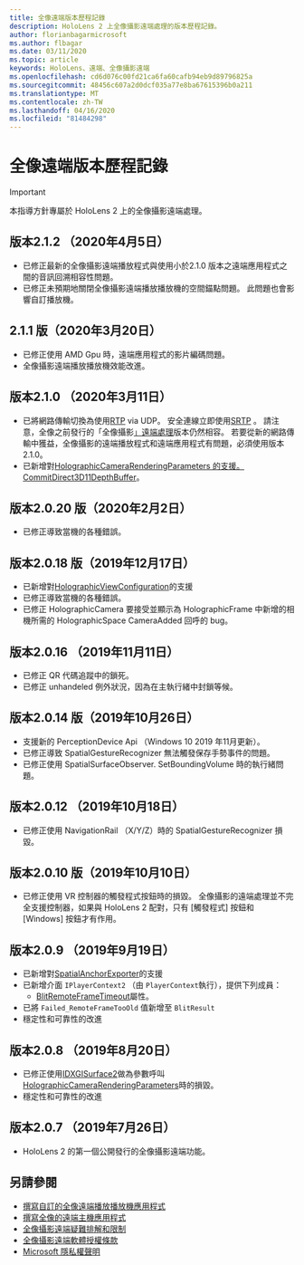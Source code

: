 ```yaml
---
title: 全像遠端版本歷程記錄
description: HoloLens 2 上全像攝影遠端處理的版本歷程記錄。
author: florianbagarmicrosoft
ms.author: flbagar
ms.date: 03/11/2020
ms.topic: article
keywords: HoloLens、遠端、全像攝影遠端
ms.openlocfilehash: cd6d076c00fd21ca6fa60cafb94eb9d89796825a
ms.sourcegitcommit: 48456c607a2d0dcf035a77e8ba67615396b0a211
ms.translationtype: MT
ms.contentlocale: zh-TW
ms.lasthandoff: 04/16/2020
ms.locfileid: "81484298"
---
```

# <a name="holographic-remoting-version-history"></a>全像遠端版本歷程記錄

> [!IMPORTANT]
> 本指導方針專屬於 HoloLens 2 上的全像攝影遠端處理。

## <a name="version-212-april-5-2020"></a>版本2.1.2 （2020年4月5日）<a name="v2.1.2"></a>
* 已修正最新的全像攝影遠端播放程式與使用小於2.1.0 版本之遠端應用程式之間的音訊回溯相容性問題。
* 已修正未預期地關閉全像攝影遠端播放播放機的空間錨點問題。 此問題也會影響自訂播放機。

## <a name="version-211-march-20-2020"></a>2\.1.1 版（2020年3月20日）<a name="v2.1.1"></a>
* 已修正使用 AMD Gpu 時，遠端應用程式的影片編碼問題。
* 全像攝影遠端播放播放機效能改進。

## <a name="version-210-march-11-2020"></a>版本2.1.0 （2020年3月11日）<a name="v2.1.0"></a>
* 已將網路傳輸切換為使用[RTP](https://en.wikipedia.org/wiki/Real-time_Transport_Protocol) via UDP。 安全連線立即使用[SRTP](https://en.wikipedia.org/wiki/Secure_Real-time_Transport_Protocol) 。 請注意，全像之前發行的「全像攝影[」遠端處理](holographic-remoting-player.md)版本仍然相容。 若要從新的網路傳輸中獲益，全像攝影的遠端播放程式和遠端應用程式有問題，必須使用版本2.1.0。
* 已新增對[HolographicCameraRenderingParameters 的支援。 CommitDirect3D11DepthBuffer](https://docs.microsoft.com/uwp/api/windows.graphics.holographic.holographiccamerarenderingparameters.commitdirect3d11depthbuffer#Windows_Graphics_Holographic_HolographicCameraRenderingParameters_CommitDirect3D11DepthBuffer_Windows_Graphics_DirectX_Direct3D11_IDirect3DSurface_)。 

## <a name="version-2020-february-2-2020"></a>版本2.0.20 版（2020年2月2日）<a name="v2.0.20"></a>
* 已修正導致當機的各種錯誤。

## <a name="version-2018-december-17-2019"></a>版本2.0.18 版（2019年12月17日）<a name="v2.0.18"></a>
* 已新增對[HolographicViewConfiguration](https://docs.microsoft.com/uwp/api/windows.graphics.holographic.holographicviewconfiguration)的支援
* 已修正導致當機的各種錯誤。
* 已修正 HolographicCamera 要接受並顯示為 HolographicFrame 中新增的相機所需的 HolographicSpace CameraAdded 回呼的 bug。

## <a name="version-2016-november-11-2019"></a>版本2.0.16 （2019年11月11日）<a name="2.0.16"></a>
* 已修正 QR 代碼追蹤中的鎖死。
* 已修正 unhandeled 例外狀況，因為在主執行緒中封鎖等候。

## <a name="version-2014-october-26-2019"></a>版本2.0.14 版（2019年10月26日）<a name="v2.0.14"></a>
* 支援新的 PerceptionDevice Api （Windows 10 2019 年11月更新）。
* 已修正導致 SpatialGestureRecognizer 無法觸發保存手勢事件的問題。
* 已修正使用 SpatialSurfaceObserver. SetBoundingVolume 時的執行緒問題。

## <a name="version-2012-october-18-2019"></a>版本2.0.12 （2019年10月18日）<a name="v2.0.12"></a>
* 已修正使用 NavigationRail （X/Y/Z）時的 SpatialGestureRecognizer 損毀。

## <a name="version-2010-october-10-2019"></a>版本2.0.10 版（2019年10月10日）<a name="v2.0.10"></a>
* 已修正使用 VR 控制器的觸發程式按鈕時的損毀。 全像攝影的遠端處理並不完全支援控制器，如果與 HoloLens 2 配對，只有 [觸發程式] 按鈕和 [Windows] 按鈕才有作用。

## <a name="version-209-september-19-2019"></a>版本2.0.9 （2019年9月19日）<a name="v2.0.9"></a>
* 已新增對[SpatialAnchorExporter](https://docs.microsoft.com/uwp/api/windows.perception.spatial.spatialanchorexporter)的支援
* 已新增介面 ```IPlayerContext2``` （由 ```PlayerContext```執行），提供下列成員：
  - [BlitRemoteFrameTimeout](holographic-remoting-create-player.md#BlitRemoteFrameTimeout)屬性。
* 已將 ```Failed_RemoteFrameTooOld``` 值新增至 ```BlitResult```
* 穩定性和可靠性的改進

## <a name="version-208-august-20-2019"></a>版本2.0.8 （2019年8月20日）<a name="v2.0.8"></a>

* 已修正使用[IDXGISurface2](https://docs.microsoft.com/windows/win32/api/dxgi1_2/nn-dxgi1_2-idxgisurface2)做為參數呼叫[HolographicCameraRenderingParameters](https://docs.microsoft.com/uwp/api/windows.graphics.holographic.holographiccamerarenderingparameters.commitdirect3d11depthbuffer)時的損毀。
* 穩定性和可靠性的改進

## <a name="version-207-july-26-2019"></a>版本2.0.7 （2019年7月26日）<a name="v2.0.7"></a>

* HoloLens 2 的第一個公開發行的全像攝影遠端功能。

## <a name="see-also"></a>另請參閱
* [撰寫自訂的全像遠端播放播放機應用程式](holographic-remoting-create-player.md)
* [撰寫全像的遠端主機應用程式](holographic-remoting-create-host.md)
* [全像攝影遠端疑難排解和限制](holographic-remoting-troubleshooting.md)
* [全像攝影遠端軟體授權條款](https://docs.microsoft.com/legal/mixed-reality/microsoft-holographic-remoting-software-license-terms)
* [Microsoft 隱私權聲明](https://go.microsoft.com/fwlink/?LinkId=521839)
